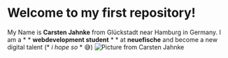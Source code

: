 # Welcome to my first repository!

My Name is **Carsten Jahnke** from Glückstadt near Hamburg in Germany. I am a * * **webdevelopment student** * * at **neuefische** and become a new digital talent (* *i hope so* * 😅) 
![Picture from Carsten Jahnke](https://avatars.githubusercontent.com/u/130060363?v=4)

